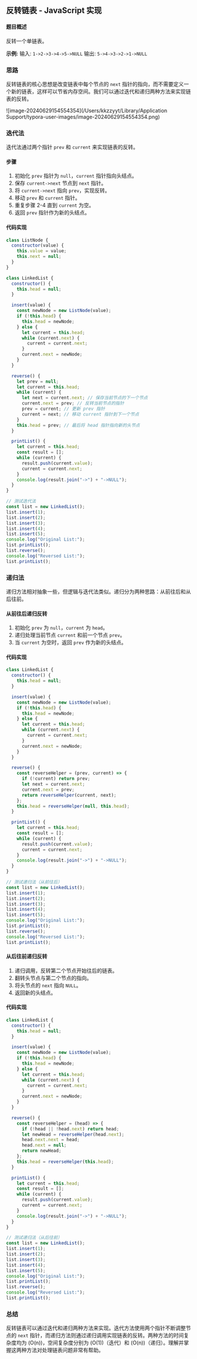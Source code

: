 ## 反转链表 - JavaScript 实现

#### 题目概述

反转一个单链表。

**示例:**
输入: `1->2->3->4->5->NULL`
输出: `5->4->3->2->1->NULL`

### 思路

反转链表的核心思想是改变链表中每个节点的 `next` 指针的指向，而不需要定义一个新的链表，这样可以节省内存空间。我们可以通过迭代和递归两种方法来实现链表的反转。

![image-20240629154554354](/Users/kkzzyyt/Library/Application Support/typora-user-images/image-20240629154554354.png)

### 迭代法

迭代法通过两个指针 `prev` 和 `current` 来实现链表的反转。

#### 步骤

1. 初始化 `prev` 指针为 `null`，`current` 指针指向头结点。
2. 保存 `current->next` 节点到 `next` 指针。
3. 将 `current->next` 指向 `prev`，实现反转。
4. 移动 `prev` 和 `current` 指针。
5. 重复步骤 2-4 直到 `current` 为空。
6. 返回 `prev` 指针作为新的头结点。

#### 代码实现

```javascript
class ListNode {
  constructor(value) {
    this.value = value;
    this.next = null;
  }
}

class LinkedList {
  constructor() {
    this.head = null;
  }

  insert(value) {
    const newNode = new ListNode(value);
    if (!this.head) {
      this.head = newNode;
    } else {
      let current = this.head;
      while (current.next) {
        current = current.next;
      }
      current.next = newNode;
    }
  }

  reverse() {
    let prev = null;
    let current = this.head;
    while (current) {
      let next = current.next; // 保存当前节点的下一个节点
      current.next = prev; // 反转当前节点的指针
      prev = current; // 更新 prev 指针
      current = next; // 移动 current 指针到下一个节点
    }
    this.head = prev; // 最后将 head 指针指向新的头节点
  }

  printList() {
    let current = this.head;
    const result = [];
    while (current) {
      result.push(current.value);
      current = current.next;
    }
    console.log(result.join("->") + "->NULL");
  }
}

// 测试迭代法
const list = new LinkedList();
list.insert(1);
list.insert(2);
list.insert(3);
list.insert(4);
list.insert(5);
console.log("Original List:");
list.printList();
list.reverse();
console.log("Reversed List:");
list.printList();
```

### 递归法

递归方法相对抽象一些，但逻辑与迭代法类似。递归分为两种思路：从前往后和从后往前。

#### 从前往后递归反转

1. 初始化 `prev` 为 `null`，`current` 为 `head`。
2. 递归处理当前节点 `current` 和前一个节点 `prev`。
3. 当 `current` 为空时，返回 `prev` 作为新的头结点。

#### 代码实现

```javascript
class LinkedList {
  constructor() {
    this.head = null;
  }

  insert(value) {
    const newNode = new ListNode(value);
    if (!this.head) {
      this.head = newNode;
    } else {
      let current = this.head;
      while (current.next) {
        current = current.next;
      }
      current.next = newNode;
    }
  }

  reverse() {
    const reverseHelper = (prev, current) => {
      if (!current) return prev;
      let next = current.next;
      current.next = prev;
      return reverseHelper(current, next);
    };
    this.head = reverseHelper(null, this.head);
  }

  printList() {
    let current = this.head;
    const result = [];
    while (current) {
      result.push(current.value);
      current = current.next;
    }
    console.log(result.join("->") + "->NULL");
  }
}

// 测试递归法（从前往后）
const list = new LinkedList();
list.insert(1);
list.insert(2);
list.insert(3);
list.insert(4);
list.insert(5);
console.log("Original List:");
list.printList();
list.reverse();
console.log("Reversed List:");
list.printList();
```

#### 从后往前递归反转

1. 递归调用，反转第二个节点开始往后的链表。
2. 翻转头节点与第二个节点的指向。
3. 将头节点的 `next` 指向 `NULL`。
4. 返回新的头结点。

#### 代码实现

```javascript
class LinkedList {
  constructor() {
    this.head = null;
  }

  insert(value) {
    const newNode = new ListNode(value);
    if (!this.head) {
      this.head = newNode;
    } else {
      let current = this.head;
      while (current.next) {
        current = current.next;
      }
      current.next = newNode;
    }
  }

  reverse() {
    const reverseHelper = (head) => {
      if (!head || !head.next) return head;
      let newHead = reverseHelper(head.next);
      head.next.next = head;
      head.next = null;
      return newHead;
    };
    this.head = reverseHelper(this.head);
  }

  printList() {
    let current = this.head;
    const result = [];
    while (current) {
      result.push(current.value);
      current = current.next;
    }
    console.log(result.join("->") + "->NULL");
  }
}

// 测试递归法（从后往前）
const list = new LinkedList();
list.insert(1);
list.insert(2);
list.insert(3);
list.insert(4);
list.insert(5);
console.log("Original List:");
list.printList();
list.reverse();
console.log("Reversed List:");
list.printList();
```

### 总结

反转链表可以通过迭代和递归两种方法来实现。迭代方法使用两个指针不断调整节点的 `next` 指针，而递归方法则通过递归调用实现链表的反转。两种方法的时间复杂度均为 \(O(n)\)，空间复杂度分别为 \(O(1)\)（迭代）和 \(O(n)\)（递归）。理解并掌握这两种方法对处理链表问题非常有帮助。
